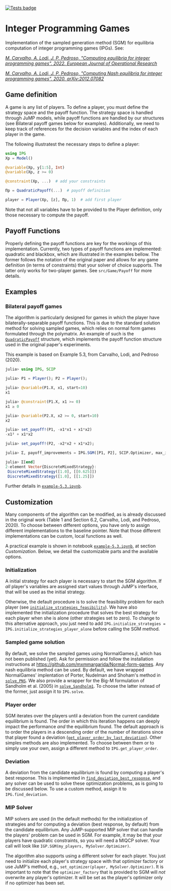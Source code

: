 [![Tests badge](https://github.com/brunompacheco/IPG.jl/actions/workflows/tests.yml/badge.svg)](https://github.com/brunompacheco/IPG.jl/actions/workflows/tests.yml)

# Integer Programming Games

Implementation of the sampled generation method (SGM) for equilibria computation of integer programming games (IPGs). See:

[*M. Carvalho, A. Lodi, J. P. Pedroso, "Computing equilibria for integer programming games". 2022. European Journal of Operational Research*](https://www.sciencedirect.com/science/article/pii/S0377221722002727)

[*M. Carvalho, A. Lodi, J. P. Pedroso, "Computing Nash equilibria for integer programming games". 2020. arXiv:2012.07082*](https://arxiv.org/abs/2012.07082)

## Game definition

A game is any list of players. To define a player, you must define the strategy space and the payoff function. The strategy space is handled through JuMP models, while payoff functions are handled by our structures (see Bilateral payoff games below for examples). Additionally, we need to keep track of references for the decision variables and the index of each player in the game.

The following illustratest the necessary steps to define a player:
```julia
using IPG
Xp = Model()

@variable(Xp, y[1:5], Int)
@variable(Xp, z >= 0)

@constraint(Xp, ...)  # add your constraints

Πp = QuadraticPayoff(...)  # payoff definition

player = Player(Xp, [z], Πp, 1)  # add first player
```
Note that not all variables have to be provided to the Player definition, only those necessary to compute the payoff. <!-- TODO: See payoff section -->

## Payoff Functions

Properly defining the payoff functions are key for the workings of this implementation. Currently, two types of payoff functions are implemented: quadratic and blackbox, which are illustrated in the examples bellow. The former follows the notation of the original paper and allows for any game definition (in terms of constraints) that your solver of choice supports. The latter only works for two-player games. See `src/Game/Payoff` for more details.

## Examples

### Bilateral payoff games

The algorithm is particularly designed for games in which the player have bilaterally-separable payoff functions. This is due to the standard solution method for solving sampled games, which relies on normal form games formulated through the polymatrix. An example of such is the [`QuadraticPayoff`](src/Game/Payoff/BilateralPayoff.jl#L27) structure, which implements the payoff function structure used in the original paper's experiments.

This example is based on Example 5.3, from Carvalho, Lodi, and Pedroso (2020).
```julia
julia> using IPG, SCIP

julia> P1 = Player(); P2 = Player();

julia> @variable(P1.X, x1, start=10)
x1

julia> @constraint(P1.X, x1 >= 0)
x1 ≥ 0

julia> @variable(P2.X, x2 >= 0, start=10)
x2

julia> set_payoff!(P1, -x1*x1 + x1*x2)
-x1² + x1*x2

julia> set_payoff!(P2, -x2*x2 + x1*x2);

julia> Σ, payoff_improvements = IPG.SGM([P1, P2], SCIP.Optimizer, max_iter=5);

julia> Σ[end]
2-element Vector{DiscreteMixedStrategy}:
 DiscreteMixedStrategy([1.0], [[0.625]])
 DiscreteMixedStrategy([1.0], [[1.25]])

```
Further details in [`example-5.3.ipynb`](notebooks/example-5.3.ipynb).

<!-- ## Two-player games

A particular case of bilateral payoff functions that can be handled more generally are two-player games. In this case, because any payoff function is bilateral, we handle the more general [`BlackBoxPayoff`](src/Game/Payoff/Payoff.jl#29) through the SGM algorithm.

Example 5.3 implemented using the BlackBoxPayoff structure.
```julia
julia> using IPG, SCIP

julia> player_payoff(xp, x_others) = -(xp[1] * xp[1]) + xp[1] * prod(x_others[:][1])
player_payoff (generic function with 1 method)

julia> X1 = Model(); @variable(X1, x1, start=10); @constraint(X1, x1 >= 0);

julia> X2 = Model(); @variable(X2, x2, start=10); @constraint(X2, x2 >= 0);

julia> players = [
           Player(X1, [x1], BlackBoxPayoff(player_payoff), 1),
           Player(X2, [x2], BlackBoxPayoff(player_payoff), 2)
       ];

julia> @variable(players[1].X, x1, start=10); @constraint(players[1].X, x1 >= 0);

julia> @variable(players[2].X, x2, start=10); @constraint(players[2].X, x2 >= 0);

julia> Σ, payoff_improvements = IPG.SGM(players, SCIP.Optimizer, max_iter=5);

julia> Σ[end]
2-element Vector{DiscreteMixedStrategy}:
 DiscreteMixedStrategy([1.0], [[0.625]])
 DiscreteMixedStrategy([1.0], [[1.25]])

``` -->

## Customization

Many components of the algorithm can be modified, as is already discussed in the original work (Table 1 and Section 6.2, Carvalho, Lodi, and Pedroso, 2020). To choose between different options, you have only to assign different implementations to the baseline pointer. Note that those different implementations can be custom, local functions as well.

A practical example is shown in notebook [`example-5.3.ipynb`](./example-5.3.ipynb), at section _Customization_. Below, we detail the customizable parts and the available options.

### Initialization

A initial strategy for each player is necessary to start the SGM algorithm. If _all_ player's variables are assigned start values through JuMP's interface, that will be used as the initial strategy.

Otherwise, the default procedure is to solve the feasibility problem for each player (see [`initialize_strategies_feasibility`](src/SGM/Initialization.jl#L2)).
We have also implemented the initialization procedure that solves the best strategy for each player when she is alone (other strategies set to zero).
To change to this alternative approach, you just need to add `IPG.initialize_strategies = IPG.initialize_strategies_player_alone` before calling the SGM method.

### Sampled game solution

By default, we solve the sampled games using NormalGames.jl, which has not been published (yet). Ask for permission and follow the installation instructions at https://github.com/mxmmargarida/Normal-form-games. Any nash equilibria method can be used. By default, we have wrapped NormalGames' implentation of Porter, Nudelman and Shoham's method in [`solve_PNS`](src/SGM/PolymatrixGame/Solve.jl#L24). We also provide a wrapper for the Big-M formulation of Sandholm et al. (2005) in [`solve_Sandholm1`](src/SGM/PolymatrixGame/Solve.jl#L43). To choose the latter instead of the former, just assign it to `IPG.solve`.

### Player order

SGM iterates over the players until a deviation from the current candidate equilibrium is found. The order in which this iteration happens can deeply impact the performance _and_ the equilibrium found. The default approach is to order the players in a descending order of the number of iterations since that player found a deviation ([`get_player_order_by_last_deviation`](src/SGM/PlayerOrder.jl#L18)). Other simples methods are also implemented. To choose between them or to simply use your own, assign a different method to `IPG.get_player_order`.

### Deviation

A deviation from the candidate equilibrium is found by computing a player's best response. This is implemented in [`find_deviation_best_response`](src/SGM/DeviationReaction.jl#L3), and any solver can be used to solve these optimization problems, as is going to be discussed below. To use a custom method, assign it to `IPG.find_deviation`.

### MIP Solver

MIP solvers are used (in the default methods) for the initialization of strategies and for computing a deviation (best response, by default) from the candidate equilibrium. Any JuMP-supported MIP solver that can handle the players' problem can be used in SGM. For example, it may be that your players have quadratic constraints, so you will need a MIQCP solver. Your call will look like `IGP.SGM(my_players, MySolver.Optimizer)`.

The algorithm also supports using a different solver for each player. You just need to initialize each player's strategy space with that optimizer factory or use JuMP's method, e.g., `set_optimizer(player, MySolver.Optimizer)`. It is important to note that the `optimizer_factory` that is provided to SGM will _not_ overwrite any player's optimizer. It will be set as the player's optimizer only if no optimizer has been set.
